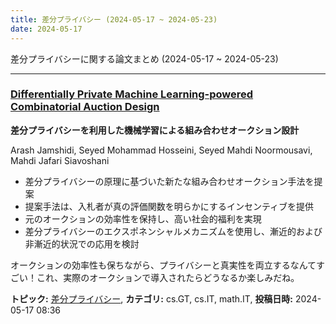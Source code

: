 ```yaml
---
title: 差分プライバシー (2024-05-17 ~ 2024-05-23)
date: 2024-05-17
---
```


差分プライバシーに関する論文まとめ (2024-05-17 ~ 2024-05-23)


- - -

### [Differentially Private Machine Learning-powered Combinatorial Auction Design](http://arxiv.org/abs/2405.10622)

**差分プライバシーを利用した機械学習による組み合わせオークション設計**

Arash Jamshidi, Seyed Mohammad Hosseini, Seyed Mahdi Noormousavi, Mahdi Jafari Siavoshani

- 差分プライバシーの原理に基づいた新たな組み合わせオークション手法を提案
- 提案手法は、入札者が真の評価関数を明らかにするインセンティブを提供
- 元のオークションの効率性を保持し、高い社会的福利を実現
- 差分プライバシーのエクスポネンシャルメカニズムを使用し、漸近的および非漸近的状況での応用を検討

オークションの効率性も保ちながら、プライバシーと真実性を両立するなんてすごい！これ、実際のオークションで導入されたらどうなるか楽しみだね。



**トピック:** [差分プライバシー](../../dp), **カテゴリ:** cs.GT, cs.IT, math.IT, **投稿日時:** 2024-05-17 08:36
